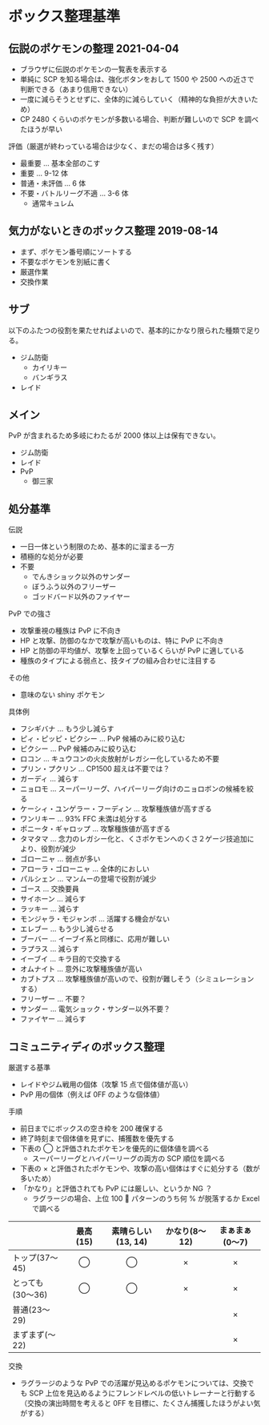 # ボックス整理基準

## 伝説のポケモンの整理 2021-04-04

- ブラウザに伝説のポケモンの一覧表を表示する
- 単純に SCP を知る場合は、強化ボタンをおして 1500 や 2500 への近さで判断できる（あまり信用できない）
- 一度に減らそうとせずに、全体的に減らしていく（精神的な負担が大きいため）
- CP 2480 くらいのポケモンが多数いる場合、判断が難しいので SCP を調べたほうが早い

評価（厳選が終わっている場合は少なく、まだの場合は多く残す）

- 最重要 … 基本全部のこす
- 重要 … 9-12 体
- 普通・未評価 … 6 体
- 不要・バトルリーグ不適 … 3-6 体
  - 通常キュレム

## 気力がないときのボックス整理 2019-08-14

- まず、ポケモン番号順にソートする
- 不要なポケモンを別紙に書く
- 厳選作業
- 交換作業

## サブ

以下のふたつの役割を果たせればよいので、基本的にかなり限られた種類で足りる。

- ジム防衛
  - カイリキー
  - バンギラス
- レイド

## メイン

PvP が含まれるため多岐にわたるが 2000 体以上は保有できない。

- ジム防衛
- レイド
- PvP
  - 御三家

## 処分基準

伝説

- 一日一体という制限のため、基本的に溜まる一方
- 積極的な処分が必要
- 不要
  - でんきショック以外のサンダー
  - ぼうふう以外のフリーザー
  - ゴッドバード以外のファイヤー

PvP での強さ

- 攻撃重視の種族は PvP に不向き
- HP と攻撃、防御のなかで攻撃が高いものは、特に PvP に不向き
- HP と防御の平均値が、攻撃を上回っているくらいが PvP に適している
- 種族のタイプによる弱点と、技タイプの組み合わせに注目する

その他

- 意味のない shiny ポケモン

具体例

- フシギバナ … もう少し減らす
- ピィ・ピッピ・ピクシー … PvP 候補のみに絞り込む
- ピクシー … PvP 候補のみに絞り込む
- ロコン … キュウコンの火炎放射がレガシー化しているため不要
- プリン・プクリン … CP1500 超えは不要では？
- ガーディ … 減らす
- ニョロモ … スーパーリーグ、ハイパーリーグ向けのニョロボンの候補を絞る
- ケーシィ・ユンゲラー・フーディン … 攻撃種族値が高すぎる
- ワンリキー … 93% FFC 未満は処分する
- ポニータ・ギャロップ … 攻撃種族値が高すぎる
- タマタマ … 念力のレガシー化と、くさポケモンへのくさ２ゲージ技追加により、役割が減少
- ゴローニャ … 弱点が多い
- アローラ・ゴローニャ … 全体的におしい
- パルシェン … マンムーの登場で役割が減少
- ゴース … 交換要員
- サイホーン … 減らす
- ラッキー … 減らす
- モンジャラ・モジャンボ … 活躍する機会がない
- エレブー … もう少し減らせる
- ブーバー … イーブイ系と同様に、応用が難しい
- ラプラス … 減らす
- イーブイ … キラ目的で交換する
- オムナイト … 意外に攻撃種族値が高い
- カブトプス … 攻撃種族値が高いので、役割が難しそう（シミュレーションする）
- フリーザー … 不要？
- サンダー … 電気ショック・サンダー以外不要？
- ファイヤー … 減らす

## コミュニティディのボックス整理

厳選する基準

- レイドやジム戦用の個体（攻撃 15 点で個体値が高い）
- PvP 用の個体（例えば 0FF のような個体値）

手順

- 前日までにボックスの空き枠を 200 確保する
- 終了時刻まで個体値を見ずに、捕獲数を優先する
- 下表の ◯ と評価されたポケモンを優先的に個体値を調べる
  - スーパーリーグとハイパーリーグの両方の SCP 順位を調べる
- 下表の × と評価されたポケモンや、攻撃の高い個体はすぐに処分する（数が多いため）
- 「かなり」と評価されても PvP には厳しい、というか NG ？
  - ラグラージの場合、上位 100  パターンのうち何 % が脱落するか Excel で調べる

|                  | 最高(15) | 素晴らしい(13, 14) | かなり(8〜12) | まぁまぁ(0〜7) |
| :--------------- | :------: | :----------------: | :-----------: | :------------: |
| トップ(37〜45)   |    ◯     |         ◯          |       ×       |       ×        |
| とっても(30〜36) |    ◯     |         ◯          |       ×       |       ×        |
| 普通(23〜29)     |          |                    |               |       ×        |
| まずまず(〜22)   |          |                    |               |       ×        |

交換

- ラグラージのような PvP での活躍が見込めるポケモンについては、交換でも SCP 上位を見込めるようにフレンドレベルの低いトレーナーと行動する（交換の演出時間を考えると 0FF を目標に、たくさん捕獲したほうがよい気がする）
